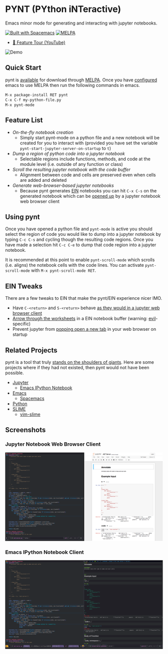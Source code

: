 # PYNT (PYthon iNTeractive)

Emacs minor mode for generating and interacting with jupyter notebooks.

[![Built with Spacemacs](https://cdn.rawgit.com/syl20bnr/spacemacs/442d025779da2f62fc86c2082703697714db6514/assets/spacemacs-badge.svg)](http://spacemacs.org)
[![MELPA](https://melpa.org/packages/pynt-badge.svg)](https://melpa.org/#/pynt)

- [🎥 Feature Tour (YouTube)](https://youtu.be/wtVF5cMhBjg)

![Demo](/img/demo.gif)

## Quick Start

pynt is [available](https://melpa.org/#/pynt) for download through [MELPA](https://melpa.org/). Once you have [configured](https://melpa.org/#/getting-started) emacs to use MELPA then run the following commands in emacs.

```
M-x package-install RET pynt
C-x C-f my-python-file.py
M-x pynt-mode
```

## Feature List

- *On-the-fly notebook creation*
  - Simply start pynt-mode on a python file and a new notebook will be created for you to interact with (provided you have set the variable `pynt-start-jupyter-server-on-startup` to `t`)
- *Dump a region of python code into a jupyter notebook*
  - Selectable regions include functions, methods, and code at the module level (i.e. outside of any function or class)
- *Scroll the resulting jupyter notebook with the code buffer*
  - Alignment between code and cells are preserved even when cells are added and deleted
- *Generate web-browser-based jupyter notebooks*
  - Because pynt generates [EIN](http://millejoh.github.io/emacs-ipython-notebook/) notebooks you can hit `C-x C-s` on the generated notebook which can be [opened up](#jupyter-notebook-web-browser-client) by a jupyter notebook web browser client

## Using pynt

Once you have opened a python file and `pynt-mode` is active you should select the region of code you would like to dump into a jupyter notebook by typing `C-c C-s` and cycling though the resulting code regions. Once you have made a selection hit `C-c C-e` to dump that code region into a jupyter notebook.

It is recommended at this point to enable `pynt-scroll-mode` which scrolls (i.e. aligns) the notebook cells with the code lines. You can activate `pynt-scroll-mode` with `M-x pynt-scroll-mode RET`.

## EIN Tweaks

There are a few tweaks to EIN that make the pynt/EIN experience nicer IMO.

- Have `C-<return>` and `S-<return>` behave [as they would in a jupyter web browser client](https://github.com/ebanner/dotfiles/blob/deed94b024612ca1ed9c1e98f8e98ade793208a2/spacemacs#L473-L476)
- [Arrow through the worksheets](https://github.com/ebanner/dotfiles/blob/deed94b024612ca1ed9c1e98f8e98ade793208a2/spacemacs#L479-L480) in a EIN notebook buffer (warning: [evil](https://github.com/emacs-evil/evil)-specific)
- Prevent jupyter from [popping open a new tab](https://github.com/ebanner/dotfiles/blob/deed94b024612ca1ed9c1e98f8e98ade793208a2/spacemacs#L496) in your web browser on startup


## Related Projects

pynt is a tool that truly [stands on the shoulders of giants](https://en.wikipedia.org/wiki/Standing_on_the_shoulders_of_giants). Here are some projects where if they had not existed, then pynt would not have been possible.

- [Jupyter](http://jupyter.org/)
  - [Emacs IPython Notebook](http://millejoh.github.io/emacs-ipython-notebook/)
- [Emacs](https://www.gnu.org/software/emacs/)
  - [Spacemacs](http://spacemacs.org/)
- [Python](https://www.python.org/)
- [SLIME](https://common-lisp.net/project/slime/)
  - [vim-slime](https://github.com/jpalardy/vim-slime)

## Screenshots

### Jupyter Notebook Web Browser Client

![Browser](/img/browser.png)

### Emacs IPython Notebook Client

![EIN](/img/ein.png)
